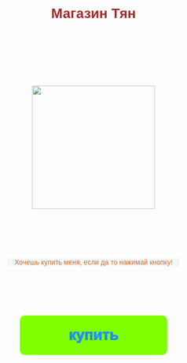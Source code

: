 <style>
        * {
            margin: 0;
            padding: 0;
            box-sizing: border-box;
        }

        body {
            font-family: 'Montserrat', sans-serif;
            font-weight: 200;
            color: brown;
            background: var(--tg-theme-bg-color);
        }

        #main {
            width: 100%;
            padding: 20px;
            text-align: center;
        }

        h1 {
            margin-top: 100px;
            margin-bottom: 30px;
        }

        img {
            width: 250px;
            margin: 100px auto;
        }

        p {
            width: 350px;
            margin: 0 auto;
            color: chocolate;
            background-color: aliceblue;
        }

        button {
            border: 0;
            border-radius: 10px;
            margin-top: 100px;
            height: 80px;
            width: 300px;
            font-size: 30px;
            font-weight: 1000;
            cursor: pointer;
            transition: all 500ms ease;
            color: dodgerblue;
            background: chartreuse;
        }

        button:hover {
            background: aqua;
        }
</style>
<body>
    <div id="main">
        <h1>Магазин Тян</h1>
        <img src="https://w7.pngwing.com/pngs/360/998/png-transparent-elesis-elsword-anime-crimson-avenger-game-long-hair-cg-artwork-black-hair-fictional-character.png">
        <p>Хочешь купить меня, если да то нажимай кнопку!</p>
        <button id="buy">купить</button>
    </div>
</body>
